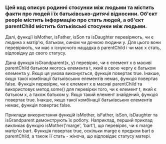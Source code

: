 ### Цей код описує родинні стосунки між людьми та містить факти про людей і їх батьківсько-дитячі відносини. Об'єкт people містить інформацію про стать людей, а об'єкт parentChild містить батьківські стосунки між людьми.

Далі, функції isMother, isFather, isSon та isDaughter перевіряють, чи є людина x матір'ю, батьком, сином чи дочкою людини y. Для цього вони перевіряють, чи має x існуючого нащадка в parentChild і чи має x стать, відповідну до свого статусу.

Дана функція isGrandparent(x, y) перевіряє, чи є елемент x в масиві parentChild батьком якогось елемента t, який в свою чергу є батьком елемента y. Якщо ця умова виконується, функція повертає true. Інакше, якщо такої комбінації батьківських елементів немає, функція повертає false.
Функція перевіряє, чи є елемент x в масиві parentChild та використовує метод some() для перевірки того, чи є елемент t, який є батьком x, а також батьком y. Якщо такий елемент знайдений, функція повертає true. Інакше, якщо такої комбінації батьківських елементів немає, функція повертає false.

Приклади використання функцій isMother, isFather, isSon, isDaughter та isGrandparent демонструють їх роботу. Наприклад, перший приклад викликає функцію isMother('marge', 'bart'), що перевіряє, чи є marge матір'ю bart. Функція повертає true, оскільки marge є предком bart в parentChild, а також її стать - жіноча, що відповідає статусу матері.
